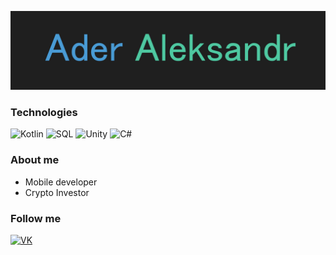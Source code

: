 ![Header](https://github.com/AlexSergo/AlexSergo/blob/master/assets/header.jpg)

### Technologies
![Kotlin](https://img.shields.io/badge/-Kotlin-1e1e1e?style=for-the-badge&logo=kotlin)
![SQL](https://img.shields.io/badge/-SQL-1e1e1e?style=for-the-badge&logo=mysql)
![Unity](https://img.shields.io/badge/-Unity-1e1e1e?style=for-the-badge&logo=unity)
![C#](https://img.shields.io/badge/-C%23-1e1e1e?style=for-the-badge&logo=С%23)

### About me
- Mobile developer
- Crypto Investor

### Follow me

[![VK](https://img.shields.io/badge/-Vk-1e1e1e?style=for-the-badge&logo=Vk&logoColor=6296CC)](https://vk.com/ader_alexandr)

